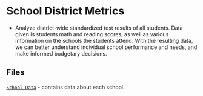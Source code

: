 # School District Metrics

- Analyze district-wide standardized test results of all students. Data given is students math and reading scores, as well as various information on the schools the students attend. With the resulting data, we can better understand individual school performance and needs, and make informed budgetary decisions. 

## Files

[`School Data`](Resources/schools_complete.csv) - contains data about each school.

